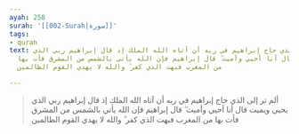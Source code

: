 ```yaml
---
ayah: 258
surah: '[[002-Surah|سورة]]'
tags:
- quran
text: ألم تر إلى الذي حاج إبراهيم في ربه أن آتاه الله الملك إذ قال إبراهيم ربي الذي
  يحيي ويميت قال أنا أحيي وأميت ۖ قال إبراهيم فإن الله يأتي بالشمس من المشرق فأت بها
  من المغرب فبهت الذي كفر ۗ والله لا يهدي القوم الظالمين

---
```

> ألم تر إلى الذي حاج إبراهيم في ربه أن آتاه الله الملك إذ قال إبراهيم ربي الذي يحيي ويميت قال أنا أحيي وأميت ۖ قال إبراهيم فإن الله يأتي بالشمس من المشرق فأت بها من المغرب فبهت الذي كفر ۗ والله لا يهدي القوم الظالمين

